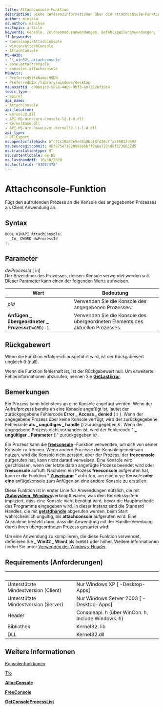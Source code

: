 ```yaml
---
title: Attachconsole-Funktion
description: Siehe Referenzinformationen über die attachconsole-Funktion, die den aufrufenden Prozess an die Konsole des angegebenen Prozesses anfügt.
author: miniksa
ms.author: miniksa
ms.topic: article
keywords: Konsole, Zeichenmodusanwendungen, Befehlszeilenanwendungen, Terminalanwendungen, Konsolen-API
f1_keywords:
- consoleapi/AttachConsole
- wincon/AttachConsole
- AttachConsole
MS-HAID:
- '\_win32\_attachconsole'
- base.attachconsole
- consoles.attachconsole
MSHAttr:
- PreferredSiteName:MSDN
- PreferredLib:/library/windows/desktop
ms.assetid: c00691c3-5878-4a06-9bf3-6073326f36c4
topic_type:
- apiref
api_name:
- AttachConsole
api_location:
- Kernel32.dll
- API-MS-Win-Core-Console-l2-1-0.dll
- KernelBase.dll
- API-MS-Win-DownLevel-Kernel32-l1-1-0.dll
api_type:
- DllExport
ms.openlocfilehash: bfc71c10a02e9ed8a0bc18fd26cffa855012c692
ms.sourcegitcommit: 463975e71920908a6bff9a6a7291ddf3736652d5
ms.translationtype: MT
ms.contentlocale: de-DE
ms.lasthandoff: 10/30/2020
ms.locfileid: "93037478"
---
```

# <a name="attachconsole-function"></a>Attachconsole-Funktion

Fügt den aufrufenden Prozess an die Konsole des angegebenen Prozesses als Client Anwendung an.

## <a name="syntax"></a>Syntax

```C
BOOL WINAPI AttachConsole(
  _In_ DWORD dwProcessId
);
```

## <a name="parameters"></a>Parameter

*dwProcessId* \[ in\]  
Der Bezeichner des Prozesses, dessen-Konsole verwendet werden soll. Dieser Parameter kann einen der folgenden Werte aufweisen.

| Wert | Bedeutung |
|-|-|
| *pid* | Verwenden Sie die Konsole des angegebenen Prozesses. |
| **Anfügen \_ übergeordneter \_ Prozess**`(DWORD)-1` | Verwenden Sie die Konsole des übergeordneten Elements des aktuellen Prozesses. |

## <a name="return-value"></a>Rückgabewert

Wenn die Funktion erfolgreich ausgeführt wird, ist der Rückgabewert ungleich 0 (null).

Wenn die Funktion fehlerhaft ist, ist der Rückgabewert null. Um erweiterte Fehlerinformationen abzurufen, nennen Sie [**GetLastError**](https://msdn.microsoft.com/library/windows/desktop/ms679360).

## <a name="remarks"></a>Bemerkungen

Ein Prozess kann höchstens an eine Konsole angefügt werden. Wenn der Aufrufprozess bereits an eine Konsole angefügt ist, lautet der zurückgegebene Fehlercode **Error \_ Access \_ denied** ( `5` ). Wenn der angegebene Prozess über keine Konsole verfügt, wird der zurückgegebene Fehlercode **als \_ ungültiges \_ handle** () zurückgegeben `6` . Wenn der angegebene Prozess nicht vorhanden ist, wird der Fehlercode " **\_ ungültiger \_ Parameter** ()" zurückgegeben `87` .

Ein Prozess kann die [**freeconsole**](freeconsole.md) -Funktion verwenden, um sich von seiner Konsole zu trennen. Wenn andere Prozesse die-Konsole gemeinsam nutzen, wird die Konsole nicht zerstört, aber der Prozess, der **freeconsole** aufgerufen hat, kann nicht darauf verweisen. Eine Konsole wird geschlossen, wenn der letzte daran angefügte Prozess beendet wird oder **freeconsole** aufruft. Nachdem ein Prozess **freeconsole** aufgerufen hat, kann er die Funktion " [**Zuweisung**](allocconsole.md) " aufrufen, um eine neue Konsole **oder eine** anfügekonsole zum Anfügen an eine andere Konsole zu erstellen.

Diese Funktion ist in erster Linie für Anwendungen nützlich, die mit [**/Subsystem: Windows**](https://docs.microsoft.com/cpp/build/reference/subsystem-specify-subsystem)verknüpft waren, was dem Betriebssystem impliziert, dass eine Konsole nicht benötigt wird, bevor die Hauptmethode des Programms eingegeben wird. In dieser Instanz sind die Standard Handles, die mit [**getstdhandle**](getstdhandle.md) abgerufen werden, beim Start wahrscheinlich ungültig, bis **attachconsole** aufgerufen wird. Eine Ausnahme besteht darin, dass die Anwendung mit der Handle-Vererbung durch ihren übergeordneten Prozess gestartet wird.

Um eine Anwendung zu kompilieren, die diese Funktion verwendet, definieren Sie **\_ Win32 \_ Winnt** als `0x0501` oder höher. Weitere Informationen finden Sie unter [Verwenden der Windows-Header](https://msdn.microsoft.com/library/windows/desktop/aa383745).

## <a name="requirements"></a>Requirements (Anforderungen)

| &nbsp; | &nbsp; |
|-|-|
| Unterstützte Mindestversion (Client) | Nur Windows XP \[ -Desktop-Apps\] |
| Unterstützte Mindestversion (Server) | Nur Windows Server 2003 \[ -Desktop-Apps\] |
| Header | Consoleapi. h (über WinCon. h, Include Windows. h) |
| Bibliothek | Kernel32. lib |
| DLL | Kernel32.dll |

## <a name="see-also"></a>Weitere Informationen

[Konsolenfunktionen](console-functions.md)

[Trö](consoles.md)

[**AllocConsole**](allocconsole.md)

[**FreeConsole**](freeconsole.md)

[**GetConsoleProcessList**](getconsoleprocesslist.md)
